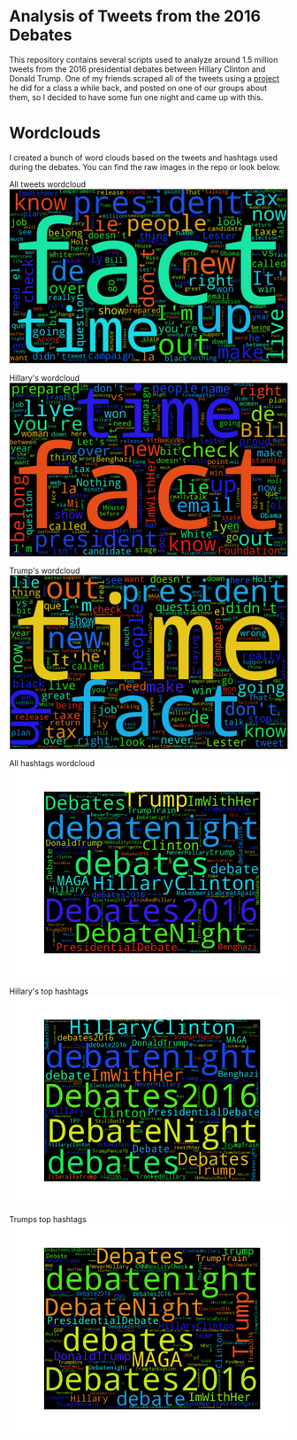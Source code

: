 # Analysis of Tweets from the 2016 Debates

This repository contains several scripts used to analyze around 1.5 million tweets from
the 2016 presidential debates between Hillary Clinton and Donald Trump. One of my friends scraped
all of the tweets using a [project](https://github.com/DavidPurcell/OmNomTweets) he did for a class a while back, and posted on one of our groups
about them, so I decided to have some fun one night and came up with this.

# Wordclouds

I created a bunch of word clouds based on the tweets and hashtags used during the debates.
You can find the raw images in the repo or look below.

All tweets wordcloud
![All tweets wordcloud](https://github.com/JLHasson/debate-tweets-2016/blob/master/alltweets_wordcloud_cropped.png)

Hillary's wordcloud
![Hillary Wordcloud](https://github.com/JLHasson/debate-tweets-2016/blob/master/hillary_wordcloud_cropped.png)

Trump's wordcloud
![Trump Wordcloud](https://github.com/JLHasson/debate-tweets-2016/blob/master/trump_wordcloud_cropped.png)

All hashtags wordcloud
![All Hashtags](https://github.com/JLHasson/debate-tweets-2016/blob/master/all_hashtags.png)

Hillary's top hashtags
![Hillary top hashtags](https://github.com/JLHasson/debate-tweets-2016/blob/master/top_hillary_hashtags.png)

Trumps top hashtags
![Trump top hashtags](https://github.com/JLHasson/debate-tweets-2016/blob/master/top_trump_hashtags.png)